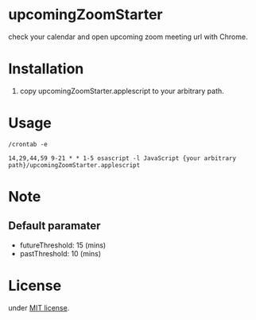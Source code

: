 # upcomingZoomStarter

check your calendar and open upcoming zoom meeting url with Chrome.

# Installation
1. copy upcomingZoomStarter.applescript to your arbitrary path.
 
# Usage

```
/crontab -e

14,29,44,59 9-21 * * 1-5 osascript -l JavaScript {your arbitrary path}/upcomingZoomStarter.applescript
```
 
 
# Note

## Default paramater
- futureThreshold: 15 (mins)
- pastThreshold: 10 (mins)

 
# License
 
under [MIT license](https://en.wikipedia.org/wiki/MIT_License).
 
